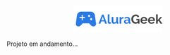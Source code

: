 <h1 align="center">
  <img align="center" src="./assets/images/logo.svg" width="40%">
</h1>
<p> Projeto em andamento...</p>
